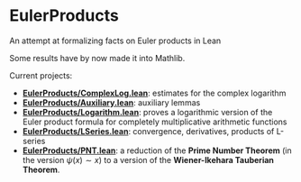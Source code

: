 # EulerProducts

An attempt at formalizing facts on Euler products in Lean

Some results have by now made it into Mathlib.

Current projects:
* [__EulerProducts/ComplexLog.lean__](EulerProducts/ComplexLog.lean): estimates for the complex
  logarithm
* [__EulerProducts/Auxiliary.lean__](EulerProducts/Auxiliary.lean): auxiliary lemmas
* [__EulerProducts/Logarithm.lean__](EulerProducts/Logarithm.lean): proves a logarithmic version
  of the Euler product formula for completely multiplicative arithmetic functions
* [__EulerProducts/LSeries.lean__](EulerProducts/LSeries.lean): convergence, derivatives, products
  of L-series
* [__EulerProducts/PNT.lean__](EulerProducts/PNT.lean): a reduction of the __Prime Number Theorem__
  (in the version $\psi(x) \sim x$) to a version of the __Wiener-Ikehara Tauberian Theorem__.
